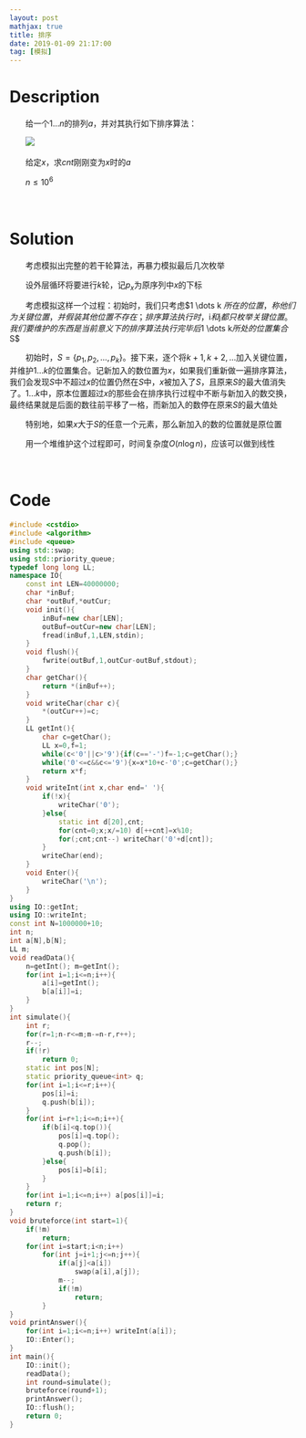```yaml
---
layout: post
mathjax: true
title: 排序
date: 2019-01-09 21:17:00
tag: [模拟]
---
```

# Description

　　给一个$1 \dots n$的排列$a$，并对其执行如下排序算法：

　　![]({{site.url}}/assets/images/排序/1.png)

　　给定$x$，求$cnt$刚刚变为$x$时的$a​$

　　$n \le 10^6$



　　
<!-- more -->
# Solution

　　考虑模拟出完整的若干轮算法，再暴力模拟最后几次枚举

　　设外层循环将要进行$k$轮，记$p_x$为原序列中$x$的下标

　　考虑模拟这样一个过程：初始时，我们只考虑$1 \dots k $所在的位置，称他们为关键位置，并假装其他位置不存在；排序算法执行时，$i$和$j$都只枚举关键位置。我们要维护的东西是当前意义下的排序算法执行完毕后$1 \dots k$所处的位置集合$S$

　　初始时，$S=\{ p_1,p_2,\dots,p_k\}$。接下来，逐个将$k+1,k+2,\dots$加入关键位置，并维护$1\dots k$的位置集合。记新加入的数位置为$x$，如果我们重新做一遍排序算法，我们会发现$S$中不超过$x$的位置仍然在$S$中，$x$被加入了$S$，且原来$S$的最大值消失了。$1 \dots k$中，原本位置超过$x$的那些会在排序执行过程中不断与新加入的数交换，最终结果就是后面的数往前平移了一格，而新加入的数停在原来$S$的最大值处

　　特别地，如果$x$大于$S$的任意一个元素，那么新加入的数的位置就是原位置

　　用一个堆维护这个过程即可，时间复杂度$O(n \log n)$，应该可以做到线性

　　

# Code

```c++
#include <cstdio>
#include <algorithm>
#include <queue>
using std::swap;
using std::priority_queue;
typedef long long LL;
namespace IO{
    const int LEN=40000000;
    char *inBuf;
    char *outBuf,*outCur;
    void init(){
        inBuf=new char[LEN];
        outBuf=outCur=new char[LEN];
        fread(inBuf,1,LEN,stdin);
    }
    void flush(){
        fwrite(outBuf,1,outCur-outBuf,stdout);
    }
    char getChar(){
        return *(inBuf++);
    }
    void writeChar(char c){
        *(outCur++)=c;
    }
    LL getInt(){
        char c=getChar();
        LL x=0,f=1;
        while(c<'0'||c>'9'){if(c=='-')f=-1;c=getChar();}
        while('0'<=c&&c<='9'){x=x*10+c-'0';c=getChar();}
        return x*f;
    }
    void writeInt(int x,char end=' '){
        if(!x){
            writeChar('0');
        }else{
            static int d[20],cnt;
            for(cnt=0;x;x/=10) d[++cnt]=x%10;
            for(;cnt;cnt--) writeChar('0'+d[cnt]);
        }
        writeChar(end);
    }
    void Enter(){
        writeChar('\n');
    }
}
using IO::getInt;
using IO::writeInt;
const int N=1000000+10;
int n;
int a[N],b[N];
LL m;
void readData(){
    n=getInt(); m=getInt();
    for(int i=1;i<=n;i++){
        a[i]=getInt();
        b[a[i]]=i;
    }
}
int simulate(){
    int r;
    for(r=1;n-r<=m;m-=n-r,r++);
    r--;
    if(!r)
        return 0;
    static int pos[N];
    static priority_queue<int> q;
    for(int i=1;i<=r;i++){
        pos[i]=i;
        q.push(b[i]);
    }
    for(int i=r+1;i<=n;i++){
        if(b[i]<q.top()){
            pos[i]=q.top();
            q.pop();
            q.push(b[i]);
        }else{
            pos[i]=b[i];
        }
    }
    for(int i=1;i<=n;i++) a[pos[i]]=i;
    return r;
}
void bruteforce(int start=1){
    if(!m)
        return;
    for(int i=start;i<n;i++)
        for(int j=i+1;j<=n;j++){
            if(a[j]<a[i])
                swap(a[i],a[j]);
            m--;
            if(!m)
                return;
        }
}
void printAnswer(){
    for(int i=1;i<=n;i++) writeInt(a[i]);
    IO::Enter();
}
int main(){
    IO::init();
    readData();
    int round=simulate();
    bruteforce(round+1);
    printAnswer();
    IO::flush();
    return 0;
}
```

